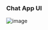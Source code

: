 

### Chat App UI
![image](https://user-images.githubusercontent.com/19634148/131675279-dd6c1537-ef1f-4047-a779-388d93c1328d.png)



